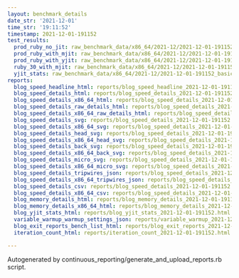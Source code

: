 ```yaml
---
layout: benchmark_details
date_str: '2021-12-01'
time_str: '19:11:52'
timestamp: 2021-12-01-191152
test_results:
  prod_ruby_no_jit: raw_benchmark_data/x86_64/2021-12/2021-12-01-191152_basic_benchmark_prod_ruby_no_jit.json
  prod_ruby_with_mjit: raw_benchmark_data/x86_64/2021-12/2021-12-01-191152_basic_benchmark_prod_ruby_with_mjit.json
  prod_ruby_with_yjit: raw_benchmark_data/x86_64/2021-12/2021-12-01-191152_basic_benchmark_prod_ruby_with_yjit.json
  ruby_30_with_mjit: raw_benchmark_data/x86_64/2021-12/2021-12-01-191152_basic_benchmark_ruby_30_with_mjit.json
  yjit_stats: raw_benchmark_data/x86_64/2021-12/2021-12-01-191152_basic_benchmark_yjit_stats.json
reports:
  blog_speed_headline_html: reports/blog_speed_headline_2021-12-01-191152.html
  blog_speed_details_html: reports/blog_speed_details_2021-12-01-191152.html
  blog_speed_details_x86_64_html: reports/blog_speed_details_2021-12-01-191152.x86_64.html
  blog_speed_details_raw_details_html: reports/blog_speed_details_2021-12-01-191152.raw_details.html
  blog_speed_details_x86_64_raw_details_html: reports/blog_speed_details_2021-12-01-191152.x86_64.raw_details.html
  blog_speed_details_svg: reports/blog_speed_details_2021-12-01-191152.svg
  blog_speed_details_x86_64_svg: reports/blog_speed_details_2021-12-01-191152.x86_64.svg
  blog_speed_details_head_svg: reports/blog_speed_details_2021-12-01-191152.head.svg
  blog_speed_details_x86_64_head_svg: reports/blog_speed_details_2021-12-01-191152.x86_64.head.svg
  blog_speed_details_back_svg: reports/blog_speed_details_2021-12-01-191152.back.svg
  blog_speed_details_x86_64_back_svg: reports/blog_speed_details_2021-12-01-191152.x86_64.back.svg
  blog_speed_details_micro_svg: reports/blog_speed_details_2021-12-01-191152.micro.svg
  blog_speed_details_x86_64_micro_svg: reports/blog_speed_details_2021-12-01-191152.x86_64.micro.svg
  blog_speed_details_tripwires_json: reports/blog_speed_details_2021-12-01-191152.tripwires.json
  blog_speed_details_x86_64_tripwires_json: reports/blog_speed_details_2021-12-01-191152.x86_64.tripwires.json
  blog_speed_details_csv: reports/blog_speed_details_2021-12-01-191152.csv
  blog_speed_details_x86_64_csv: reports/blog_speed_details_2021-12-01-191152.x86_64.csv
  blog_memory_details_html: reports/blog_memory_details_2021-12-01-191152.html
  blog_memory_details_x86_64_html: reports/blog_memory_details_2021-12-01-191152.x86_64.html
  blog_yjit_stats_html: reports/blog_yjit_stats_2021-12-01-191152.html
  variable_warmup_warmup_settings_json: reports/variable_warmup_2021-12-01-191152.warmup_settings.json
  blog_exit_reports_bench_list_html: reports/blog_exit_reports_2021-12-01-191152.bench_list.html
  iteration_count_html: reports/iteration_count_2021-12-01-191152.html

---
```

Autogenerated by continuous_reporting/generate_and_upload_reports.rb script.
